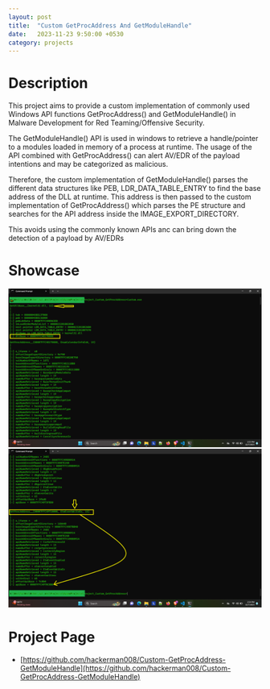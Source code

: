```yaml
---
layout: post
title:  "Custom GetProcAddress And GetModuleHandle"
date:   2023-11-23 9:50:00 +0530
category: projects
---
```


# **Description**

This project aims to provide a custom implementation of commonly used Windows API functions GetProcAddress() and GetModuleHandle() in Malware Development for Red Teaming/Offensive Security.

The GetModuleHandle() API is used in windows to retrieve a handle/pointer to a modules loaded in memory of a process at runtime. The usage of the API combined with GetProcAddress() can alert AV/EDR of the payload intentions and may be categorized as malicious.

Therefore, the custom implementation of GetModuleHandle() parses the different data structures like PEB, LDR_DATA_TABLE_ENTRY to find the base address of the DLL at runtime. This address is then passed to the custom implementation of GetProcAddress() which parses the PE structure and searches for the API address inside the IMAGE_EXPORT_DIRECTORY.

This avoids using the commonly known APIs anc can bring down the detection of a payload by AV/EDRs

# **Showcase**

![Image1](/files/images/Project-GetProcAddress/pic_GetDllBase.png)
![Image2](/files/images/Project-GetProcAddress/pic_GetProcAddress.png)


# **Project Page**
- [https://github.com/hackerman008/Custom-GetProcAddress-GetModuleHandle](https://github.com/hackerman008/Custom-GetProcAddress-GetModuleHandle)